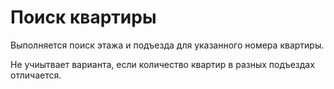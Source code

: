 # Поиск квартиры

Выполняется поиск этажа и подъезда для указанного номера квартиры.

Не учиытвает варианта, если количество квартир в разных подъездах отличается.

